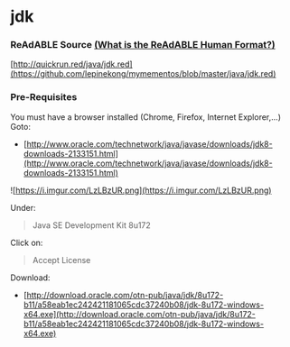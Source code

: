 
# jdk


### ReAdABLE Source [(What is the ReAdABLE Human Format?)](http://readablehumanformat.com)

[http://quickrun.red/java/jdk.red](https://github.com/lepinekong/mymementos/blob/master/java/jdk.red)


### Pre-Requisites

You must have a browser installed (Chrome, Firefox, Internet Explorer,...)
Goto:
- [http://www.oracle.com/technetwork/java/javase/downloads/jdk8-downloads-2133151.html](http://www.oracle.com/technetwork/java/javase/downloads/jdk8-downloads-2133151.html)
                        
![https://i.imgur.com/LzLBzUR.png](https://i.imgur.com/LzLBzUR.png)
                    
Under:
>Java SE Development Kit 8u172

Click on:
>Accept License

Download:
- [http://download.oracle.com/otn-pub/java/jdk/8u172-b11/a58eab1ec242421181065cdc37240b08/jdk-8u172-windows-x64.exe](http://download.oracle.com/otn-pub/java/jdk/8u172-b11/a58eab1ec242421181065cdc37240b08/jdk-8u172-windows-x64.exe)
                        
